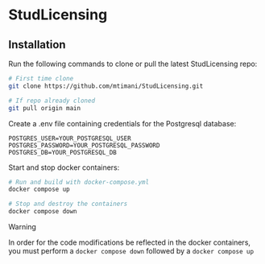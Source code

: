 # StudLicensing

## Installation
Run the following commands to clone or pull the latest StudLicensing repo:
```bash
# First time clone
git clone https://github.com/mtimani/StudLicensing.git

# If repo already cloned
git pull origin main
```

Create a .env file containing credentials for the Postgresql database:
```env
POSTGRES_USER=YOUR_POSTGRESQL_USER
POSTGRES_PASSWORD=YOUR_POSTGRESQL_PASSWORD
POSTGRES_DB=YOUR_POSTGRESQL_DB
```

Start and stop docker containers:
```bash
# Run and build with docker-compose.yml
docker compose up

# Stop and destroy the containers
docker compose down
```

> [!WARNING]
> In order for the code modifications be reflected in the docker containers, you must perform a `docker compose down` followed by a `docker compose up`